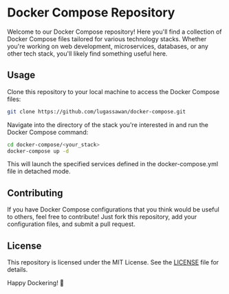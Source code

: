 # Docker Compose Repository

Welcome to our Docker Compose repository! Here you'll find a collection of Docker Compose files tailored for various technology stacks. Whether you're working on web development, microservices, databases, or any other tech stack, you'll likely find something useful here.

## Usage

Clone this repository to your local machine to access the Docker Compose files:

```bash
git clone https://github.com/lugassawan/docker-compose.git
```

Navigate into the directory of the stack you're interested in and run the Docker Compose command:

```bash
cd docker-compose/<your_stack>
docker-compose up -d
```

This will launch the specified services defined in the docker-compose.yml file in detached mode.

## Contributing

If you have Docker Compose configurations that you think would be useful to others, feel free to contribute! Just fork this repository, add your configuration files, and submit a pull request.

## License

This repository is licensed under the MIT License. See the [LICENSE](https://github.com/lugassawan/docker-compose/blob/main/LICENSE) file for details.

Happy Dockering! 🐳
